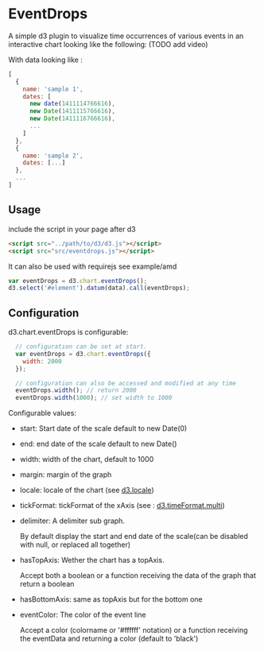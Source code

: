 EventDrops
==========

A simple d3 plugin to visualize time occurrences of various events in an interactive chart looking like the following:
(TODO add video)

With data looking like :
```js
[
  {
    name: 'sample 1',
    dates: [
      new date(1411114766616),
      new Date(1411115766616),
      new Date(1411116766616),
      ...
    ]
  },
  {
    name: 'sample 2',
    dates: [...]
  },
  ...
]
```

## Usage

include the script in your page after d3

```html
<script src="../path/to/d3/d3.js"></script>
<script src="src/eventdrops.js"></script>
```

It can also be used with requirejs see example/amd

```js
var eventDrops = d3.chart.eventDrops();
d3.select('#element').datum(data).call(eventDrops);
```

## Configuration

d3.chart.eventDrops is configurable:
```js
  // configuration can be set at start.
  var eventDrops = d3.chart.eventDrops({
    width: 2000
  });

  // configuration can also be accessed and modified at any time
  eventDrops.width(); // return 2000
  eventDrops.width(1000); // set width to 1000
```

Configurable values:

  - start: Start date of the scale default to new Date(0)

  - end: end date of the scale default to new Date()

  - width: width of the chart, default to 1000

  - margin: margin of the graph

  - locale: locale of the chart (see [d3.locale](https://github.com/mbostock/d3/wiki/Localization#locale))

  - tickFormat: tickFormat of the xAxis (see : [d3.timeFormat.multi](https://github.com/mbostock/d3/wiki/Time-Formatting#format_multi))

  - delimiter: A delimiter sub graph.

    By default display the start and end date of the scale(can be disabled with null, or replaced all together)

  - hasTopAxis: Wether the chart has a topAxis.

    Accept both a boolean or a function receiving the data of the graph that return a boolean
  - hasBottomAxis: same as topAxis but for the bottom one

  - eventColor: The color of the event line

    Accept a color (colorname or '#ffffff' notation) or a function receiving the eventData and returning a color (default to 'black')
